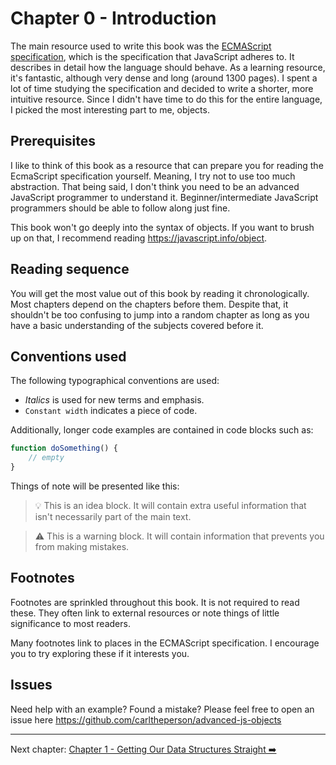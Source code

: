 # Chapter 0 - Introduction

The main resource used to write this book was the [ECMAScript specification](https://tc39.es/ecma262/), which is the specification that JavaScript adheres to. It describes in detail how the language should behave. As a learning resource, it's fantastic, although very dense and long (around 1300 pages). I spent a lot of time studying the specification and decided to write a shorter, more intuitive resource. Since I didn't have time to do this for the entire language, I picked the most interesting part to me, objects. 

## Prerequisites

I like to think of this book as a resource that can prepare you for reading the EcmaScript specification yourself. Meaning, I try not to use too much abstraction. That being said, I don't think you need to be an advanced JavaScript programmer to understand it. Beginner/intermediate JavaScript programmers should be able to follow along just fine.

This book won't go deeply into the syntax of objects. If you want to brush up on that, I recommend reading https://javascript.info/object.

## Reading sequence

You will get the most value out of this book by reading it chronologically. Most chapters depend on the chapters before them. Despite that, it shouldn't be too confusing to jump into a random chapter as long as you have a basic understanding of the subjects covered before it.

## Conventions used

The following typographical conventions are used:

- *Italics* is used for new terms and emphasis.
- `Constant width` indicates a piece of code. 

Additionally, longer code examples are contained in code blocks such as:

```js
function doSomething() {
    // empty
}
```

Things of note will be presented like this:

> 💡 This is an idea block. It will contain extra useful information that isn't necessarily part of the main text.
> 

> ⚠️ This is a warning block. It will contain information that prevents you from making mistakes.
> 

## Footnotes

Footnotes are sprinkled throughout this book. It is not required to read these. They often link to external resources or note things of little significance to most readers.

Many footnotes link to places in the ECMAScript specification. I encourage you to try exploring these if it interests you.

## Issues

Need help with an example? Found a mistake? Please feel free to open an issue here https://github.com/carltheperson/advanced-js-objects

<hr/>

Next chapter: [Chapter 1 - Getting Our Data Structures Straight ➡️](./chapter-1.md)
